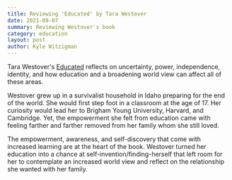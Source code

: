 ```yaml
---
title: Reviewing 'Educated' by Tara Westover
date: 2021-09-07
summary: Reviewing Westover's book
category: education
layout: post
author: Kyle Witzigman
---
```


Tara Westover's [Educated](https://www.amazon.com/Educated-Memoir-Tara-Westover/dp/0399590501) reflects on uncertainty, power, independence, identity, and how education and a broadening world view can affect all of these areas.

Westover grew up in a survivalist household in Idaho preparing for the end of the world. She would first step foot in a classroom at the age of 17. Her curiosity would lead her to Brigham Young University, Harvard, and Cambridge. Yet, the empowerment she felt from education came with feeling farther and farther removed from her family whom she still loved.

The empowerment, awareness, and self-discovery that come with increased learning are at the heart of the book. Westover turned her education into a chance at self-invention/finding-herself that left room for her to contemplate an increased world view and reflect on the relationship she wanted with her family.